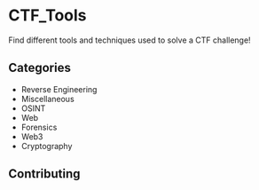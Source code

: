 # CTF_Tools
Find different tools and techniques used to solve a CTF challenge!

## Categories
- Reverse Engineering
- Miscellaneous
- OSINT
- Web
- Forensics
- Web3
- Cryptography

## Contributing